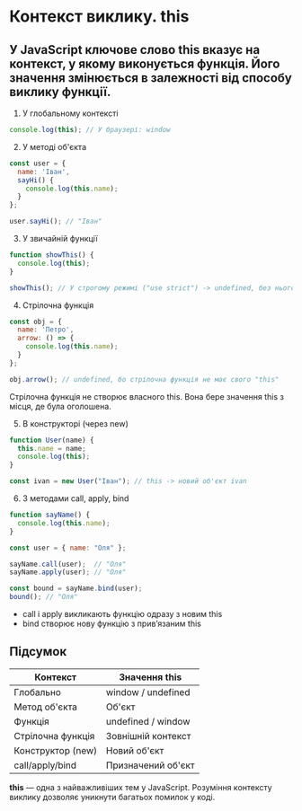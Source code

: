 # Контекст виклику. this
## У JavaScript ключове слово this вказує на контекст, у якому виконується функція. Його значення змінюється в залежності від способу виклику функції.

1. У глобальному контексті
```js
console.log(this); // У браузері: window
```

2. У методі об'єкта
```js
const user = {
  name: 'Іван',
  sayHi() {
    console.log(this.name);
  }
};

user.sayHi(); // "Іван"
```

3. У звичайній функції
```js
function showThis() {
  console.log(this);
}

showThis(); // У строгому режимі ("use strict") -> undefined, без нього -> window
```

4. Стрілочна функція
```js
const obj = {
  name: 'Петро',
  arrow: () => {
    console.log(this.name);
  }
};

obj.arrow(); // undefined, бо стрілочна функція не має свого "this"
```
Стрілочна функція не створює власного this. Вона бере значення this з місця, де була оголошена.

5. В конструкторі (через new)
```js
function User(name) {
  this.name = name;
  console.log(this);
}

const ivan = new User("Іван"); // this -> новий об'єкт ivan
```

6. З методами call, apply, bind
```js
function sayName() {
  console.log(this.name);
}

const user = { name: "Оля" };

sayName.call(user);  // "Оля"
sayName.apply(user); // "Оля"

const bound = sayName.bind(user);
bound(); // "Оля"
```

- call і apply викликають функцію одразу з новим this
- bind створює нову функцію з привʼязаним this

## Підсумок

| Контекст | Значення this |
|-------------|-------------|
| Глобально     | window / undefined     |
| Метод об'єкта     | Об'єкт     |
| Функція     | undefined / window     |
| Стрілочна функція     | Зовнішній контекст     |
| Конструктор (new)     | Новий об'єкт     |
| call/apply/bind     | Призначений об'єкт     |

**this** — одна з найважливіших тем у JavaScript. Розуміння контексту виклику дозволяє уникнути багатьох помилок у коді.